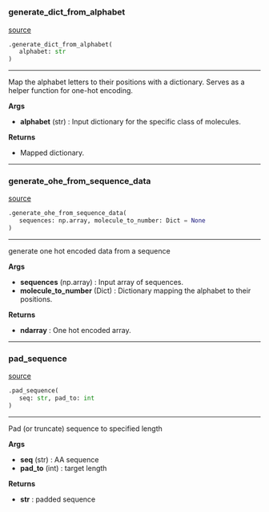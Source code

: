 #


### generate_dict_from_alphabet
[source](https://github.com/AndreaGraf/Protein_ML/blob/read_the_docs/protml/dataloaders/utils.py/#L10)
```python
.generate_dict_from_alphabet(
   alphabet: str
)
```

---
Map the alphabet letters to their positions with a dictionary. Serves as a
helper function for one-hot encoding.

**Args**

* **alphabet** (str) : Input dictionary for the specific class of molecules.


**Returns**

* Mapped dictionary.


----


### generate_ohe_from_sequence_data
[source](https://github.com/AndreaGraf/Protein_ML/blob/read_the_docs/protml/dataloaders/utils.py/#L22)
```python
.generate_ohe_from_sequence_data(
   sequences: np.array, molecule_to_number: Dict = None
)
```

---
generate one hot encoded data from a sequence

**Args**

* **sequences** (np.array) : Input array of sequences.
* **molecule_to_number** (Dict) : Dictionary mapping the alphabet to their positions.


**Returns**

* **ndarray**  : One hot encoded array.


----


### pad_sequence
[source](https://github.com/AndreaGraf/Protein_ML/blob/read_the_docs/protml/dataloaders/utils.py/#L48)
```python
.pad_sequence(
   seq: str, pad_to: int
)
```

---
Pad (or truncate) sequence to specified length

**Args**

* **seq** (str) : AA sequence
* **pad_to** (int) : target length


**Returns**

* **str**  : padded sequence

